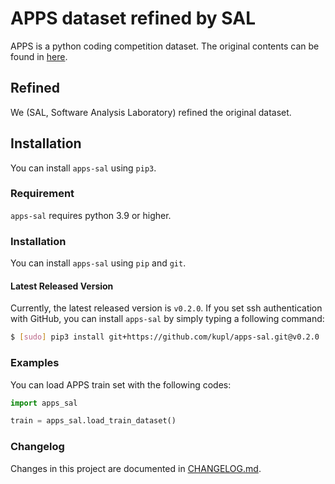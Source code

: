 # APPS dataset refined by SAL
APPS is a python coding competition dataset.
The original contents can be found in [here](https://github.com/hendrycks/apps).

## Refined
We (SAL, Software Analysis Laboratory) refined the original dataset.

## Installation
You can install `apps-sal` using `pip3`.

### Requirement
`apps-sal` requires python 3.9 or higher.

### Installation
You can install `apps-sal` using `pip` and `git`.

#### Latest Released Version
Currently, the latest released version is `v0.2.0`.
If you set ssh authentication with GitHub, you can install `apps-sal` by simply typing a following command:
```bash
$ [sudo] pip3 install git+https://github.com/kupl/apps-sal.git@v0.2.0
```

### Examples
You can load APPS train set with the following codes:
```python
import apps_sal

train = apps_sal.load_train_dataset()
```

### Changelog
Changes in this project are documented in [CHANGELOG.md](CHANGELOG.md).
